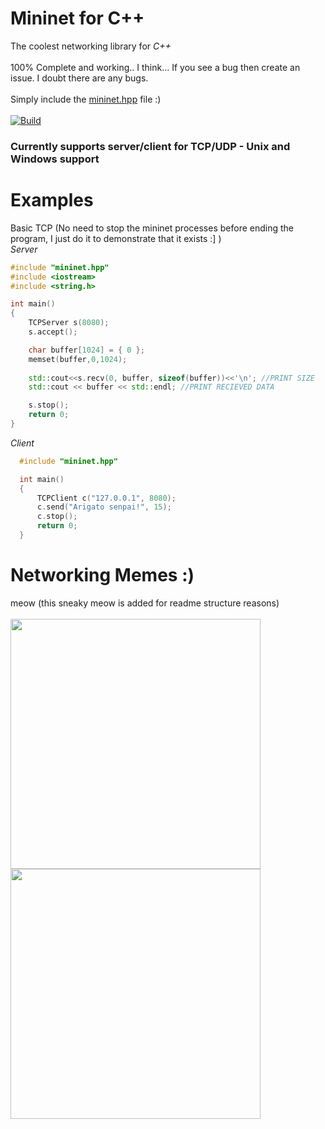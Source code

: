 # Mininet for C++
The coolest networking library for _C++_
<br><br>
100% Complete and working.. I think... If you see a bug then create an issue. I doubt there are any bugs.
<br><br>
Simply include the [mininet.hpp](mininet.hpp) file :)
<br><br>
[![Build](https://github.com/Raffiepro/mininet/actions/workflows/c-cpp.yml/badge.svg)](https://github.com/Raffiepro/mininet/actions/workflows/c-cpp.yml)
### Currently supports server/client for TCP/UDP - Unix and Windows support
# Examples
Basic TCP (No need to stop the mininet processes before ending the program, I just do it to demonstrate that it exists :] )
<br>
_Server_
```c++
#include "mininet.hpp"
#include <iostream>
#include <string.h>

int main()
{
    TCPServer s(8080);
    s.accept();

    char buffer[1024] = { 0 };
    memset(buffer,0,1024);
    
    std::cout<<s.recv(0, buffer, sizeof(buffer))<<'\n'; //PRINT SIZE
    std::cout << buffer << std::endl; //PRINT RECIEVED DATA

    s.stop();
    return 0;
}
```
_Client_
```c++
  #include "mininet.hpp"

  int main()
  {
      TCPClient c("127.0.0.1", 8080);
      c.send("Arigato senpai!", 15);
      c.stop();
      return 0;
  }
```
# Networking Memes :)
meow (this sneaky meow is added for readme structure reasons)
<br><br>
<img src="https://i.redd.it/4h7435e5qsxe1.jpeg" height="400">
<img src="https://i.redd.it/6ow9gs1v7dze1.jpeg" width="400">
